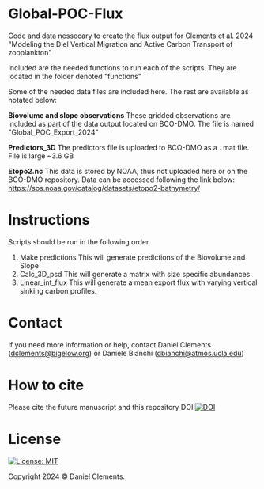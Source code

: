 # Global-POC-Flux
Code and data nessecary to create the flux output for Clements et al. 2024 "Modeling the Diel Vertical Migration and Active Carbon Transport of zooplankton"

Included are the needed functions to run each of the scripts. They are located in the folder denoted "functions"

Some of the needed data files are included here. The rest are available as notated below: 

**Biovolume and slope observations**
These gridded observations are included as part of the data output located on BCO-DMO. 
The file is named "Global_POC_Export_2024" 

**Predictors_3D**
The predictors file is uploaded to BCO-DMO as a . mat file. 
File is large ~3.6 GB

**Etopo2.nc**
This data is stored by NOAA, thus not uploaded here or on the BCO-DMO repository. 
Data can be accessed following the link below: 
https://sos.noaa.gov/catalog/datasets/etopo2-bathymetry/


# Instructions 
Scripts should be run in the following order
1. Make predictions
    This will generate predictions of the Biovolume and Slope 
2. Calc_3D_psd
     This will generate a matrix with size specific abundances
3. Linear_int_flux
     This will generate a mean export flux with varying vertical sinking carbon profiles.


# Contact
If you need more information or help, contact Daniel Clements (dclements@bigelow.org) or Daniele Bianchi (dbianchi@atmos.ucla.edu)

# How to cite
Please cite the future manuscript and this repository DOI [![DOI](https://zenodo.org/badge/doi/10.5281/zenodo.18914.svg)](http://dx.doi.org/10.5281/zenodo.18914)

# License
[![License: MIT](https://img.shields.io/badge/License-MIT-yellow.svg)](https://opensource.org/licenses/MIT)

Copyright 2024 © Daniel Clements.
